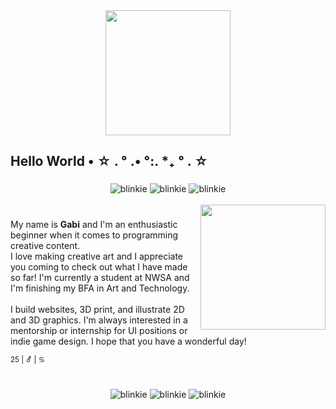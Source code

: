 <div align="center">
  <img height="200" src="https://forums.berksgrapevine.com/styles/forumvine/theme/images/snow-header.gif"  />
</div>

###

<h2 align="left">Hello World • ☆ . ° .• °:. *₊ ° . ☆</h2>

###

<div align="center">
  <img src="https://pixelsafari.neocities.org/blinkies/web/doitondesktop.gif"  alt="blinkie"  />
  <img src="https://pixelsafari.neocities.org/blinkies/web/htmljunkie.gif" alt="blinkie"  />
  <img src="https://pixelsafari.neocities.org/blinkies/artist.gif"  alt="blinkie"  />
</div>

<br clear="both">

<img align="right" height="200" src="https://i.gifer.com/origin/bc/bca6529a5d8e4133796da1afafd5bca7_w200.gif"  />

###

<p align="left">My name is <b>Gabi</b> and I'm an enthusiastic beginner when it comes to programming creative content. <br> I love making creative art and I appreciate you coming to check out what I have made so far! I'm currently a student at NWSA and I'm finishing my BFA in Art and Technology. <br><br>I build websites, 3D print, and illustrate 2D and 3D graphics. I'm always interested in a mentorship or internship for UI positions or indie game design. I hope that you have a wonderful day!</p>
<p><small>25 | ⚦ | ♋︎</small></p>

###

<br clear="both">


<div align="center">
  <img src="https://pixelsafari.neocities.org/favicon/object/tech/computer4.gif"  alt="blinkie"  />
  <img src="https://pixelsafari.neocities.org/text/viewedchrome1.gif" alt="blinkie"  />
  <img src="https://pixelsafari.neocities.org/favicon/object/tech/computer4.gif"  alt="blinkie"  />
</div>

###
